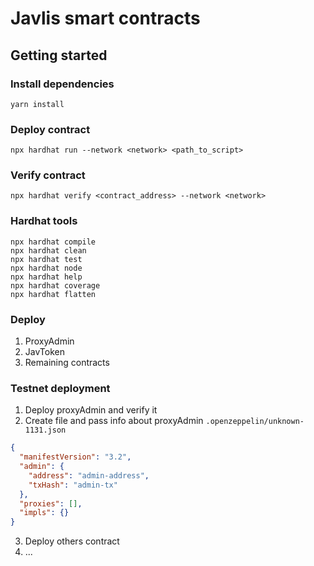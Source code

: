 # Javlis smart contracts

## Getting started

### Install dependencies

```shell
yarn install
```

### Deploy contract

```shell
npx hardhat run --network <network> <path_to_script>
```

### Verify contract

```shell
npx hardhat verify <contract_address> --network <network>
```

### Hardhat tools

```shell
npx hardhat compile
npx hardhat clean
npx hardhat test
npx hardhat node
npx hardhat help
npx hardhat coverage
npx hardhat flatten
```

### Deploy

1. ProxyAdmin
2. JavToken
3. Remaining contracts


### Testnet deployment
1. Deploy proxyAdmin and verify it
2. Create file and pass info about proxyAdmin
`.openzeppelin/unknown-1131.json`
```json
{
  "manifestVersion": "3.2",
  "admin": {
    "address": "admin-address",
    "txHash": "admin-tx"
  },
  "proxies": [],
  "impls": {}
}
```
3. Deploy others contract
4. ...
